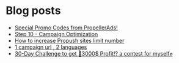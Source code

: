 # Blog posts
<!-- BLOG-POST-LIST:START -->
- [Special Promo Codes from PropellerAds!](https://afflift.com/f/threads/special-promo-codes-from-propellerads.10122/)
- [Step 10 - Campaign Optimization](https://afflift.com/f/threads/step-10-campaign-optimization.7481/)
- [How to increase Propush sites limit number](https://afflift.com/f/threads/how-to-increase-propush-sites-limit-number.10126/)
- [1 campaign url , 2 languages](https://afflift.com/f/threads/1-campaign-url-2-languages.10127/)
- [30-Day Challenge to get 🎯3000$ Profit⁉ a contest for myself✊](https://afflift.com/f/threads/30-day-challenge-to-get-%F0%9F%8E%AF3000-profit%E2%81%89-a-contest-for-myself%E2%9C%8A.9419/)
<!-- BLOG-POST-LIST:END -->
